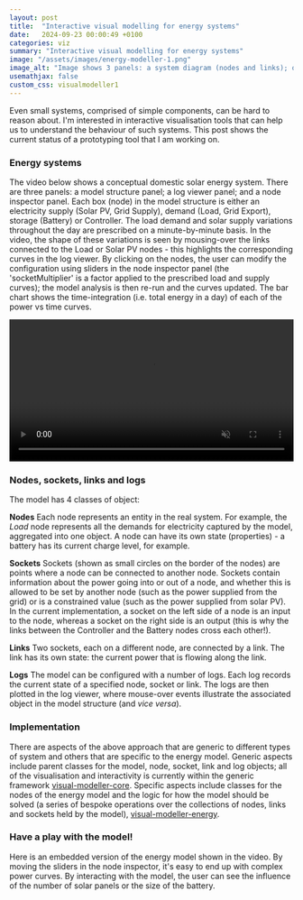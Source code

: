 ```yaml
---
layout: post
title:  "Interactive visual modelling for energy systems"
date:   2024-09-23 00:00:49 +0100
categories: viz
summary: "Interactive visual modelling for energy systems"
image: "/assets/images/energy-modeller-1.png"
image_alt: "Image shows 3 panels: a system diagram (nodes and links); outputs from the system model (power in each link vs time); and sliders allowing node parameters to be changed."
usemathjax: false
custom_css: visualmodeller1
---
```


Even small systems, comprised of simple components, can be hard to reason about. I'm interested in interactive visualisation tools that can help us to understand the behaviour of such systems. This post shows the current status of a prototyping tool that I am working on.

### Energy systems

The video below shows a conceptual domestic solar energy system. There are three panels: a model structure panel; a log viewer panel; and a node inspector panel. Each box (node) in the model structure is either an electricity supply (Solar PV, Grid Supply), demand (Load, Grid Export), storage (Battery) or Controller. The load demand and solar supply variations throughout the day are prescribed on a minute-by-minute basis. In the video, the shape of these variations is seen by mousing-over the links connected to the Load or Solar PV nodes - this highlights the corresponding curves in the log viewer. By clicking on the nodes, the user can modify the configuration using sliders in the node inspector panel (the 'socketMultiplier' is a factor applied to the prescribed load and supply curves); the model analysis is then re-run and the curves updated. The bar chart shows the time-integration (i.e. total energy in a day) of each of the power vs time curves.

<video style="width: 100%; height: auto;" autoplay loop muted controls>
  <source src="{{site.baseurl}}/assets/images/energy-modeller-1.mp4" type="video/mp4">
  Your browser does not support the video tag.
</video>


### Nodes, sockets, links and logs

The model has 4 classes of object:

**Nodes** Each node represents an entity in the real system. For example, the *Load* node represents all the demands for electricity captured by the model, aggregated into one object. A node can have its own state (properties) - a battery has its current charge level, for example.

**Sockets** Sockets (shown as small circles on the border of the nodes) are points where a node can be connected to another node. Sockets contain information about the power going into or out of a node, and whether this is allowed to be set by another node (such as the power supplied from the grid) or is a constrained value (such as the power supplied from solar PV). In the current implementation, a socket on the left side of a node is an input to the node, whereas a socket on the right side is an output (this is why the links between the Controller and the Battery nodes cross each other!).

**Links** Two sockets, each on a different node, are connected by a link. The link has its own state: the current power that is flowing along the link.

**Logs** The model can be configured with a number of logs. Each log records the current state of a specified node, socket or link. The logs are then plotted in the log viewer, where mouse-over events illustrate the associated object in the model structure (and *vice versa*).

### Implementation
There are aspects of the above approach that are generic to different types of system and others that are specific to the energy model. Generic aspects include parent classes for the model, node, socket, link and log objects; all of the visualisation and interactivity is currently within the generic framework [visual-modeller-core](https://github.com/grahampullan/visual-modeller-core). Specific aspects include classes for the nodes of the energy model and the logic for how the model should be solved (a series of bespoke operations over the collections of nodes, links and sockets held by the model), [visual-modeller-energy](https://github.com/grahampullan/visual-modeller-energy).


### Have a play with the model!

Here is an embedded version of the energy model shown in the video. By moving the sliders in the node inspector, it's easy to end up with complex power curves. By interacting with the model, the user can see the influence of the number of solar panels or the size of the battery.
<div id="target1"></div>
<script type="module">
    import { Model } from 'https://cdn.jsdelivr.net/npm/visual-modeller-energy@0.1.4/+esm';
    const model = new Model();
    await model.loadFromUrl("{{ site.baseurl }}/assets/data/visualmodeller1/PV-battery.json");
    model.run();
    model.startVis({targetId:"target1", height:460})
</script>







